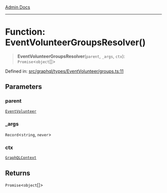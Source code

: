 [Admin Docs](/)

***

# Function: EventVolunteerGroupsResolver()

> **EventVolunteerGroupsResolver**(`parent`, `_args`, `ctx`): `Promise`\<`object`[]\>

Defined in: [src/graphql/types/EventVolunteer/groups.ts:11](https://github.com/Sourya07/talawa-api/blob/aac5f782223414da32542752c1be099f0b872196/src/graphql/types/EventVolunteer/groups.ts#L11)

## Parameters

### parent

[`EventVolunteer`](../../EventVolunteer/type-aliases/EventVolunteer.md)

### \_args

`Record`\<`string`, `never`\>

### ctx

[`GraphQLContext`](../../../../context/type-aliases/GraphQLContext.md)

## Returns

`Promise`\<`object`[]\>
